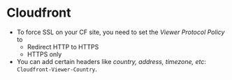 # Cloudfront

- To force SSL on your CF site, you need to set the _Viewer Protocol Policy_ to
    - Redirect HTTP to HTTPS
    - HTTPS only
- You can add certain headers like _country, address, timezone, etc_: `Cloudfront-Viewer-Country`.